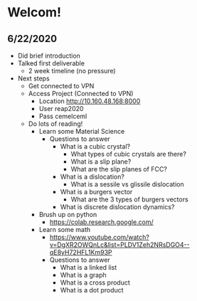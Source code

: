 # Welcom!
## 6/22/2020
 - Did brief introduction
 - Talked first deliverable
     - 2 week timeline (no pressure)
 - Next steps
     - Get connected to VPN
     - Access Project (Connected to VPN)
         - Location http://10.160.48.168:8000
         - User reap2020
         - Pass cemelceml
     - Do lots of reading!
         - Learn some Material Science
             - Questions to answer
                 - What is a cubic crystal?
                     - What types of cubic crystals are there?
                     - What is a slip plane?
                     - What are the slip planes of FCC?
                 - What is a dislocation?
                     - What is a sessile vs glissile dislocation
                 - What is a burgers vector
                     - What are the 3 types of burgers vectors
                 - What is discrete dislocation dynamics?
         - Brush up on python
             - https://colab.research.google.com/
         - Learn some math
             - https://www.youtube.com/watch?v=DgXR2OWQnLc&list=PLDV1Zeh2NRsDGO4--qE8yH72HFL1Km93P
             - Questions to answer
                 - What is a linked list
                 - What is a graph
                 - What is a cross product
                 - What is a dot product